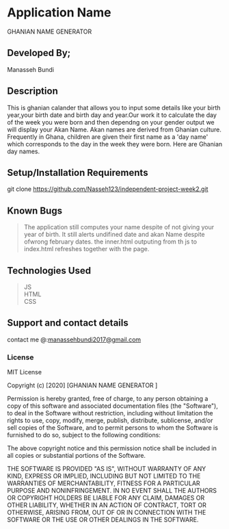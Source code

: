 # Application Name
GHANIAN NAME GENERATOR
## Developed By;
Manasseh Bundi
## Description
 This is ghanian calander that allows you to input some details like your birth year,your birth date and birth day and year.Our work it to calculate the day of the week you were born and then dependng on your gender output we will display your Akan Name. Akan names are derived from Ghanian culture. Frequently in Ghana, children are given their first name as a 'day name' which corresponds to the day in the week they were born. Here are Ghanian day names. 
## Setup/Installation Requirements
 git clone https://github.com/Nasseh123/independent-project-week2.git
## Known Bugs
>The application still computes your name despite of not giving your year of birth.
>It still alerts undifined date and akan Name despite ofwrong february dates.
>the inner.html outputing from th js to index.html refreshes together with the page.
## Technologies Used
>JS<BR>
>HTML<BR>
>CSS
## Support and contact details
contact me @:manassehbundi2017@gmail.com
### License
MIT License

Copyright (c) [2020] [GHANIAN NAME GENERATOR ]

Permission is hereby granted, free of charge, to any person obtaining a copy of this software and associated documentation files (the "Software"), to deal in the Software without restriction, including without limitation the rights to use, copy, modify, merge, publish, distribute, sublicense, and/or sell copies of the Software, and to permit persons to whom the Software is furnished to do so, subject to the following conditions:

The above copyright notice and this permission notice shall be included in all copies or substantial portions of the Software.

THE SOFTWARE IS PROVIDED "AS IS", WITHOUT WARRANTY OF ANY KIND, EXPRESS OR IMPLIED, INCLUDING BUT NOT LIMITED TO THE WARRANTIES OF MERCHANTABILITY, FITNESS FOR A PARTICULAR PURPOSE AND NONINFRINGEMENT. IN NO EVENT SHALL THE AUTHORS OR COPYRIGHT HOLDERS BE LIABLE FOR ANY CLAIM, DAMAGES OR OTHER LIABILITY, WHETHER IN AN ACTION OF CONTRACT, TORT OR OTHERWISE, ARISING FROM, OUT OF OR IN CONNECTION WITH THE SOFTWARE OR THE USE OR OTHER DEALINGS IN THE SOFTWARE.